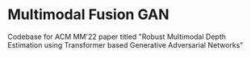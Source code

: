 # Multimodal Fusion GAN
Codebase for ACM MM'22 paper titled "Robust Multimodal Depth Estimation using Transformer based Generative Adversarial Networks"
